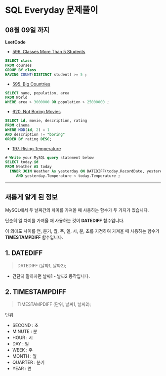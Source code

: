 # SQL Everyday 문제풀이
## 08월 09일 까지

**LeetCode**
- [596. Classes More Than 5 Students](https://leetcode.com/problems/classes-more-than-5-students/)

```SQL
SELECT class
FROM courses
GROUP BY class
HAVING COUNT(DISTINCT student) >= 5 ;
```

- [595. Big Countries](https://leetcode.com/problems/big-countries/)

```SQL
SELECT name, population, area
FROM World
WHERE area > 3000000 OR population > 25000000 ;
```

- [620. Not Boring Movies](https://leetcode.com/problems/not-boring-movies/)
```SQL
SELECT id, movie, description, rating
FROM cinema
WHERE MOD(id, 2) = 1
AND description != "boring"
ORDER BY rating DESC; 
```

- [197. Rising Temperature](https://leetcode.com/problems/rising-temperature/)
```SQL
# Write your MySQL query statement below
SELECT today.id
FROM Weather AS today
  INNER JOIN Weather As yesterday ON DATEDIFF(today.RecordDate, yesterday.RecordDate) = 1
     AND yesterday.Temperature < today.Temperature ;
```
-----------------------------------------

## **새롭게 알게 된 정보**
MySQL에서 두 날짜간의 차이를 가져올 때 사용하는 함수가 두 가지가 있습니다.

단순히 일 차이를 가져올 때 사용하는 것이 **DATEDIFF** 함수입니다.

이 외에도 차이를 연, 분기, 월, 주, 일, 시, 분, 초를 지정하여 가져올 때 사용하는 함수가 **TIMESTAMPDIFF** 함수입니다.


## 1. DATEDIFF
> DATEDIFF (날짜1, 날짜2);
* 간단히 말하자면 날짜1 - 날짜2 동작입니다.

## 2. TIMESTAMPDIFF
> TIMESTAMPDIFF (단위, 날짜1, 날짜2);

단위
* SECOND : 초
* MINUTE : 분
* HOUR : 시
* DAY : 일
* WEEK : 주
* MONTH : 월
* QUARTER : 분기
* YEAR : 연
